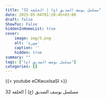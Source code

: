 ```yaml
---
title: "مسلسل يوسف الصديق (ع) | الحلقة 32"
date: 2025-05-04T01:20:45+03:00
draft: false
ShowToc: False
hiddenInHomeList: true
cover:
    image: img/5.png
    alt: 'صورة'
    caption: ''
    hidden: true
summary: ""
tags: ["مسلسل يوسف الصديق (ع)"]
categories: []
---
```


{{< youtube eCKwuxlsaSI >}}  
 <br>
مسلسل يوسف الصديق (ع) | الحلقة 32